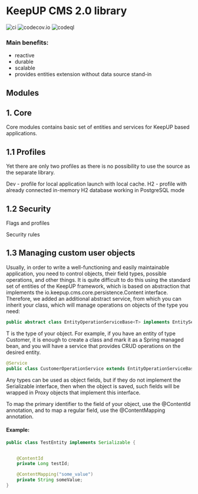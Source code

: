 # KeepUP CMS 2.0 library

![ci](https://github.com/FedorSergeev/keepup/actions/workflows/gradle.yml/badge.svg?branch=develop)
![codecov.io](https://codecov.io/gh/FedorSergeev/keepup/coverage.svg?branch=develop)
![codeql](https://github.com/FedorSergeev/keepup/actions/workflows/codeql-analysis.yml/badge.svg?branch=develop)

### Main benefits:

* reactive
* durable
* scalable
* provides entities extension without data source stand-in

## Modules

## 1. Core

Core modules contains basic set of entities and services for KeepUP based applications.

## 1.1 Profiles

Yet there are only two profiles as there is no possibility to use the source as the separate library.

Dev - profile for local application launch with local cache.
H2 - profile with already connected in-memory H2 database working in PostgreSQL mode

## 1.2 Security

Flags and profiles

Security rules

## 1.3 Managing custom user objects

Usually, in order to write a well-functioning and easily maintainable application, you need to control objects, their field types, possible operations, and other things. It is quite difficult to do this using the standard set of entities of the KeepUP framework, which is based on abstraction that implements the io.keepup.cms.core.persistence.Content interface. Therefore, we added an additional abstract service, from which you can inherit your class, which will manage operations on objects of the type you need:

```Java
public abstract class EntityOperationServiceBase<T> implements EntityService<T>`
```
        
T is the type of your object. For example, if you have an entity of type Customer, it is enough to create a class and mark it as a Spring managed bean, and you will have a service that provides CRUD operations on the desired entity.

```Java
@Service
public class CustomerOperationService extends EntityOperationServiceBase<Customer> {}
```

Any types can be used as object fields, but if they do not implement the Serializable interface, then when the object is saved, such fields will be wrapped in Proxy objects that implement this interface.

To map the primary identifier to the field of your object, use the @ContentId annotation, and to map a regular field, use the @ContentMapping annotation.

#### Example:

```Java
public class TestEntity implements Serializable {


    @ContentId
    private Long testId;

    @ContentMapping("some_value")
    private String someValue;
}
```